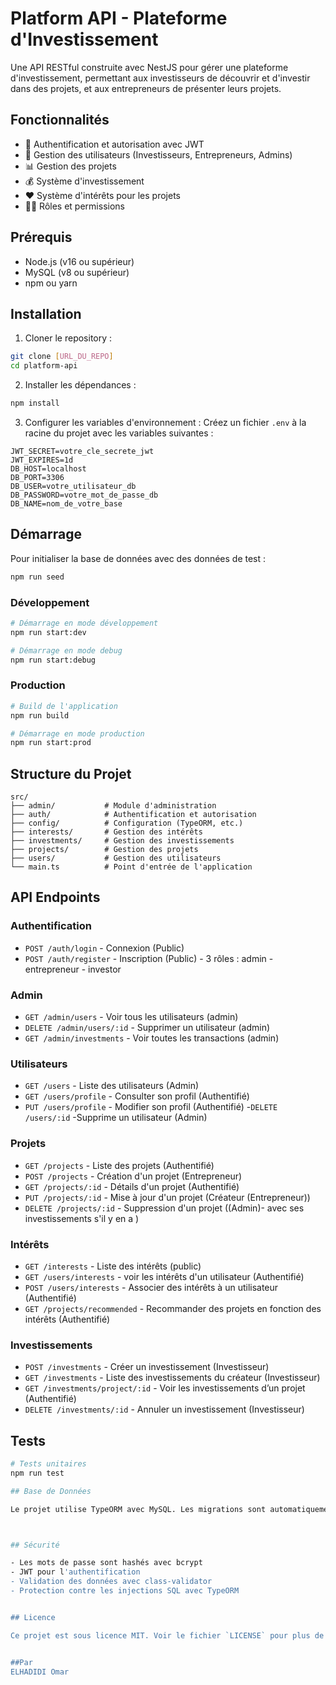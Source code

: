 # Platform API - Plateforme d'Investissement

Une API RESTful construite avec NestJS pour gérer une plateforme d'investissement, permettant aux investisseurs de découvrir et d'investir dans des projets, et aux entrepreneurs de présenter leurs projets.

## Fonctionnalités

- 🔐 Authentification et autorisation avec JWT
- 👥 Gestion des utilisateurs (Investisseurs, Entrepreneurs, Admins)
- 📊 Gestion des projets
- 💰 Système d'investissement
- ❤️ Système d'intérêts pour les projets
- 👮‍♂️ Rôles et permissions

## Prérequis

- Node.js (v16 ou supérieur)
- MySQL (v8 ou supérieur)
- npm ou yarn

## Installation

1. Cloner le repository :
```bash
git clone [URL_DU_REPO]
cd platform-api
```

2. Installer les dépendances :
```bash
npm install
```

3. Configurer les variables d'environnement :
Créez un fichier `.env` à la racine du projet avec les variables suivantes :
```env
JWT_SECRET=votre_cle_secrete_jwt
JWT_EXPIRES=1d
DB_HOST=localhost
DB_PORT=3306
DB_USER=votre_utilisateur_db
DB_PASSWORD=votre_mot_de_passe_db
DB_NAME=nom_de_votre_base
```

## Démarrage

Pour initialiser la base de données avec des données de test :
```bash
npm run seed
```
### Développement
```bash
# Démarrage en mode développement
npm run start:dev

# Démarrage en mode debug
npm run start:debug
```

### Production
```bash
# Build de l'application
npm run build

# Démarrage en mode production
npm run start:prod
```

## Structure du Projet

```
src/
├── admin/           # Module d'administration
├── auth/            # Authentification et autorisation
├── config/          # Configuration (TypeORM, etc.)
├── interests/       # Gestion des intérêts
├── investments/     # Gestion des investissements
├── projects/        # Gestion des projets
├── users/           # Gestion des utilisateurs
└── main.ts          # Point d'entrée de l'application
```

## API Endpoints

### Authentification
- `POST /auth/login` - Connexion (Public)
- `POST /auth/register` - Inscription (Public) - 3 rôles : admin - entrepreneur - investor

### Admin
- `GET /admin/users` - Voir tous les utilisateurs (admin)
- `DELETE /admin/users/:id` - Supprimer un utilisateur (admin)
- `GET /admin/investments` - Voir toutes les transactions (admin)

### Utilisateurs
- `GET /users` - Liste des utilisateurs (Admin)
- `GET /users/profile` - Consulter son profil (Authentifié)
- `PUT /users/profile` - Modifier son profil (Authentifié)
-`DELETE /users/:id` -Supprime un utilisateur (Admin)

### Projets
- `GET /projects` - Liste des projets (Authentifié)
- `POST /projects` - Création d'un projet (Entrepreneur)
- `GET /projects/:id` - Détails d'un projet (Authentifié)
- `PUT /projects/:id` - Mise à jour d'un projet (Créateur (Entrepreneur))
- `DELETE /projects/:id` - Suppression d'un projet ((Admin)- avec ses investissements s'il y en a )


### Intérêts
- `GET /interests` - Liste des intérêts (public)
- `GET /users/interests` - voir les intérêts d'un utilisateur (Authentifié)
- `POST /users/interests` - Associer des intérêts à un utilisateur (Authentifié)
- `GET /projects/recommended` - Recommander des projets en fonction des intérêts (Authentifié)


### Investissements
- `POST /investments` - Créer un investissement (Investisseur)
- `GET /investments` - Liste des investissements du créateur (Investisseur)
- `GET /investments/project/:id` - Voir les investissements d’un projet (Authentifié)
- `DELETE /investments/:id` - Annuler un investissement (Investisseur)



## Tests

```bash
# Tests unitaires
npm run test

## Base de Données

Le projet utilise TypeORM avec MySQL. Les migrations sont automatiquement synchronisées en développement.



## Sécurité

- Les mots de passe sont hashés avec bcrypt
- JWT pour l'authentification
- Validation des données avec class-validator
- Protection contre les injections SQL avec TypeORM


## Licence

Ce projet est sous licence MIT. Voir le fichier `LICENSE` pour plus de détails.


##Par
ELHADIDI Omar
